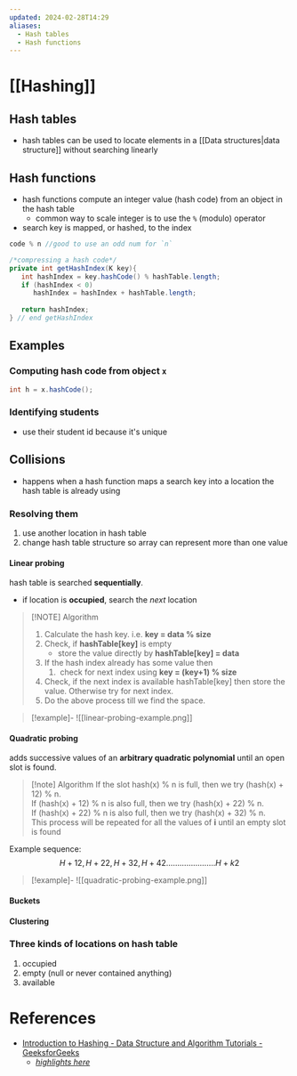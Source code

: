 ```yaml
---
updated: 2024-02-28T14:29
aliases:
  - Hash tables
  - Hash functions
---
```

# [[Hashing]]
## Hash tables
- hash tables can be used to locate elements in a [[Data structures|data structure]] without searching linearly
## Hash functions
- hash functions compute an integer value (hash code) from an object in the hash table
	- common way to scale integer is to use the `%` (modulo) operator
- search key is mapped, or hashed, to the index

```java
code % n //good to use an odd num for `n`
```

```java
/*compressing a hash code*/
private int getHashIndex(K key){
   int hashIndex = key.hashCode() % hashTable.length;
   if (hashIndex < 0)
      hashIndex = hashIndex + hashTable.length;
      
   return hashIndex;
} // end getHashIndex
```
## Examples
### Computing hash code from object `x`
```java
int h = x.hashCode();
```

###  Identifying students
- use their student id because it's unique

## Collisions
- happens when a hash function maps a search key into a location the hash table is already using
### Resolving them
1. use another location in hash table
2. change hash table structure so array can represent more than one value

#### Linear probing
hash table is searched **sequentially**.
- if location is **occupied**, search the *next* location

> [!NOTE] Algorithm
> 1. Calculate the hash key. i.e. **key = data % size**
> 2. Check, if **hashTable[key]** is empty
>     - store the value directly by **hashTable[key] = data**
> 3. If the hash index already has some value then
>     1.  check for next index using **key = (key+1) % size**
> 4. Check, if the next index is available hashTable[key] then store the value. Otherwise try for next index.
> 5. Do the above process till we find the space.


> [!example]-
> ![[linear-probing-example.png]]


#### Quadratic probing
adds successive values of an **arbitrary quadratic polynomial** until an open slot is found.

> [!note] Algorithm
> If the slot hash(x) % n is full, then we try (hash(x) + 12) % n.  
> If (hash(x) + 12) % n is also full, then we try (hash(x) + 22) % n.  
> If (hash(x) + 22) % n is also full, then we try (hash(x) + 32) % n.  
> This process will be repeated for all the values of ****i**** until an empty slot is found


Example sequence:
$$
H + 12, H + 22, H + 32, H + 42…………………. H + k2
$$

> [!example]-
> ![[quadratic-probing-example.png]]

#### Buckets

#### Clustering

### Three kinds of locations on hash table
1. occupied
2. empty (null or never contained anything)
3. available

# References
- [Introduction to Hashing - Data Structure and Algorithm Tutorials - GeeksforGeeks](https://www.geeksforgeeks.org/introduction-to-hashing-data-structure-and-algorithm-tutorials/)
	- [*highlights here*](obsidian://open?vault=NguyenN_Vault&file=_inbox%2Fomnivore%2FIntroduction%20to%20Hashing%20-%20Data%20Structure%20and%20Algorithm%20Tutorials%20-%20GeeksforGeeks)